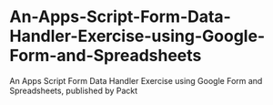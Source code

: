 # An-Apps-Script-Form-Data-Handler-Exercise-using-Google-Form-and-Spreadsheets
An Apps Script Form Data Handler Exercise using Google Form and Spreadsheets, published by Packt
